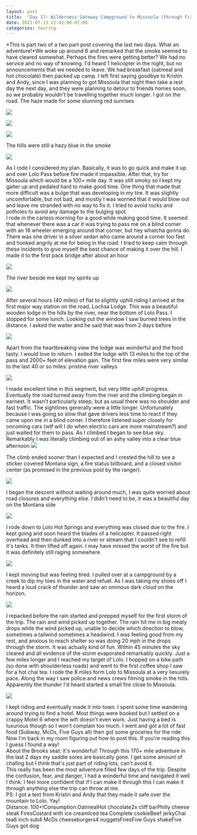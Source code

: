 ```yaml
---
layout: post
title:  "Day 17: Wilderness Gateway Campground to Missoula (through fire and flame part 2)"
date: 2021-07-13 22:42:00-07:00
categories: touring
---
```

*This is part two of a two part post covering the last two days. What an adventure!*We woke up around 6 and remarked that the smoke seemed to have cleared somewhat. Perhaps the fires were getting better? We had no service and no way of knowing. I'd heard 1 helicopter in the night, but no announcements that we needed to leave. We had breakfast (oatmeal and hot chocolate) then packed up camp. I left first saying goodbye to Kristin and Andy, since I was planning to got Missoula that night then take a rest day the next day, and they were planning to detour to friends homes soon, so we probably wouldn't be travelling together much longer. I got on the road. The haze made for some stunning red sunrises  

[![](/assets/1626241327794681-0.png)](/assets/1626241327794681-0.png)

[![](/assets/1626241321329016-1.png)](/assets/1626241321329016-1.png)

[![](/assets/1626241312801012-2.png)](/assets/1626241312801012-2.png)
  
The hills were still a hazy blue in the smoke  

[![](/assets/1626241298179549-3.png)](/assets/1626241298179549-3.png)
  
As I rode I considered my plan. Basically, it was to go quick and make it up and over Lolo Pass before fire made it impassible. After that, try for Missoula which would be a 100+ mile day. It was still smoky so I kept my gaiter up and pedaled hard to make good time. One thing that made that more difficult was a bulge that was developing in my tire. It was slightly uncomfortable, but not bad, and mostly I was worried that it would blow out and leave me stranded with no way to fix it. I tried to avoid rocks and potholes to avoid any damage to the bulging spot.  
I rode in the carless morning for a good while making good time. It seemed that whenever there was a car it was trying to pass me on a blind corner with an 18 wheeler emerging around that corner, but hey whatcha gonna do. There was one driver in a silver sedan who came around a corner too fast and honked angrily at me for being in the road. I tried to keep calm through these incidents to give myself the best chance of making it over the hill. I made it to the first pack bridge after about an hour  

[![](/assets/1626241280929210-4.png)](/assets/1626241280929210-4.png)
  
The river beside me kept my spirits up  

[![](/assets/1626241267944134-5.png)](/assets/1626241267944134-5.png)
  
After several hours (40 miles) of flat to slightly uphill riding I arrived at the first major way station on the road, Lochsa Lodge. This was a beautiful wooden lodge in the hills by the river, near the bottom of Lolo Pass. I stopped for some lunch. Looking out the window I saw burned trees in the distance. I asked the waiter and he said that was from 2 days before  

[![](/assets/1626241252082478-6.png)](/assets/1626241252082478-6.png)
  
Apart from the heartbreaking view the lodge was wonderful and the food tasty. I would love to return. I exited the lodge with 13 miles to the top of the pass and 2000+ feet of elevation gain. The first few miles were very similar to the last 40 or so miles: pristine river valleys  

[![](/assets/1626241235924717-7.png)](/assets/1626241235924717-7.png)
  
I made excellent time in this segment, but very little uphill progress. Eventually the road turned away from the river and the climbing began in earnest. It wasn't particularly steep, but as usual there was no shoulder and fast traffic. The sightlines generally were a little longer. Unfortunately because I was going so slow that gave drivers less time to react if they came upon me in a blind corner. I therefore listened super closely for oncoming cars (wtf will I do when electric cars are more mainstream?) and just waited for them to pass. As I climbed I began to see blue sky. Remarkably I was literally climbing out of an ashy valley into a clear blue afternoon
[![](/assets/1626241229047530-8.png)](/assets/1626241229047530-8.png)
  
The climb ended sooner than I expected and I crested the hill to see a sticker covered Montana sign, a fire status billboard, and a closed visitor center (as promised in the previous post by the ranger).   

[![](/assets/1626241221196845-9.png)](/assets/1626241221196845-9.png)
  
I began the descent without waiting around much, I was quite worried about road closures and everything else. I didn't need to be, it was a beautiful day on the Montana side  

[![](/assets/1626241209691119-10.png)](/assets/1626241209691119-10.png)
  
I rode down to Lolo Hot Springs and everything was closed due to the fire. I kept going and soon heard the blades of a helicopter. It passed right overhead and then dunked into a river or stream that I couldn't see to refill it's tanks. It then lifted off again. I may have missed the worst of the fire but it was definitely still raging somewhere  

[![](/assets/1626241171906987-11.png)](/assets/1626241171906987-11.png)
  
I kept moving but was feeling tired. I pulled over at a campground by a creek to dip my toes in the water and refuel. As I was taking my shoes off I heard a loud crack of thunder and saw an ominous dark cloud on the horizon.   

[![](/assets/1626241161445457-12.png)](/assets/1626241161445457-12.png)
  
I repacked before the rain started and prepped myself for the first storm of the trip. The rain and wind picked up together. The rain hit me in big meaty drops while the wind picked up, unable to decide which direction to blow, sometimes a tailwind sometimes a headwind. I was feeling good from my rest, and anxious to reach shelter so was doing 20 mph in the drops through the storm. It was actually kind of fun. Within 45 minutes the sky cleared and all evidence of the storm evaporated remarkably quickly. Just a few miles longer and I reached my target of Lolo. I hopped on a bike path (so done with shoulderless roads) and went to the first coffee shop I saw for a hot chai tea. I rode the 8 miles form Lolo to Missoula at a very liesurely pace. Along the way I saw police and news crews filming smoke in the hills. Apparently the thunder I'd heard started a small fire close to Missoula.   

[![](/assets/1626241144782028-13.png)](/assets/1626241144782028-13.png)
  
I kept riding and eventually made it into town. I spent some time wandering around trying to find a hotel. Most things were booked but I settled on a crappy Motel 6 where the wifi doesn't even work. Just having a bed is luxurious though so I won't complain too much. I went and got a lot of fast food (Subway, McDs, Five Guys all) then got some groceries for the ride. Now I'm back in my room figuring out how to post this. If you're reading this I guess I found a way!  
About the Brooks seat: it's wonderful! Through this 170+ mile adventure in the last 2 days my saddle sores are basically gone. I get some amount of chafing but I think that's just part of riding lots, can't avoid it.  
This really has been the most adventure filled few days of the trip. Despite the confusion, fear, and danger, I had a wonderful time and navigated it well I think. I feel more confident that if I can make it through this I can make it through anything else the trip can throw at me.  
PS: I got a text from Kristin and Andy that they made it safe over the mountain to Lolo. Yay!  
Distance: 100+!Consumption:OatmealHot chocolate2x cliff barPhilly cheese steak FiresCustard with ice creamIced tea Complete cookieBeef jerkyChai tea6 inch sub4 McDs cheeseburgers4 nuggetsFriesFive Guys shakeFive Guys got dog
